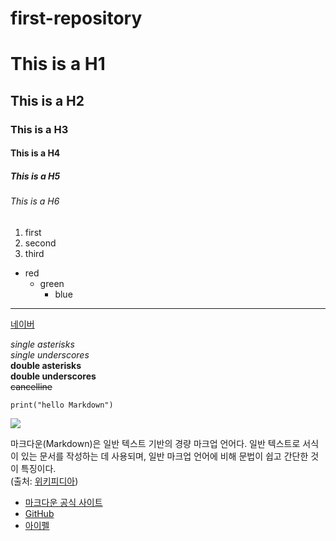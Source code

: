 # first-repository
# This is a H1
## This is a H2
### This is a H3
#### This is a H4
##### This is a H5
###### This is a H6

1. first
2. second
3. third

- red
    - green
        - blue

---

[네이버](http://www.naver.com)

*single asterisks*  
_single underscores_  
**double asterisks**  
__double underscores__  
~~cancelline~~  
  
```
print("hello Markdown")
```

<img src="https://thumbnews.nateimg.co.kr/view610///news.nateimg.co.kr/orgImg/pt/2023/02/27/202302270952770046_63fbfeeddcf2c.jpg"></img>

마크다운(Markdown)은 일반 텍스트 기반의 경량 마크업 언어다. 일반 텍스트로 서식이 있는 문서를 작성하는 데 사용되며, 일반 마크업 언어에 비해 문법이 쉽고 간단한 것이 특징이다.  
(출처: [위키피디아](https://www.wikipedia.org/))  
- [마크다운 공식 사이트](https://daringfireball.net/projects/markdown/)
- [GitHub](https://github.com/)
- [아이펠](https://aiffel.io/)